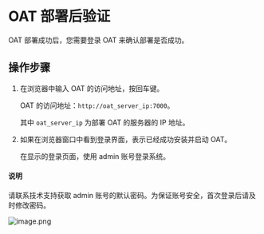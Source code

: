 # OAT 部署后验证

OAT 部署成功后，您需要登录 OAT 来确认部署是否成功。

## 操作步骤

1. 在浏览器中输入 OAT 的访问地址，按回车键。

   OAT 的访问地址：`http://oat_server_ip:7000`。

   其中 `oat_server_ip` 为部署 OAT 的服务器的 IP 地址。

2. 如果在浏览器窗口中看到登录界面，表示已经成功安装并启动 OAT。

   在显示的登录页面，使用 admin 账号登录系统。

  <main id="notice" type='explain'>
    <h4>说明</h4>
    <p>请联系技术支持获取 admin 账号的默认密码。为保证账号安全，首次登录后请及时修改密码。</p>
  </main>

   ![image.png](https://help-static-aliyun-doc.aliyuncs.com/assets/img/zh-CN/9077796061/p187569.png "image.png")
